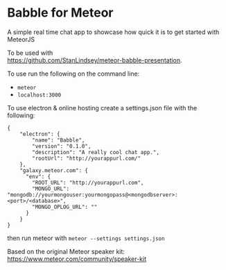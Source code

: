 Babble for Meteor
======================

A simple real time chat app to showcase how quick it is to get started with MeteorJS 

To be used with  
https://github.com/StanLindsey/meteor-babble-presentation.

To use run the following on the command line:
- `meteor`
- `localhost:3000`

To use electron & online hosting create a settings.json file with the following:

```
{
    "electron": {
        "name": "Babble",
        "version": "0.1.0",
        "description": "A really cool chat app.",
        "rootUrl": "http://yourappurl.com/"
    },
    "galaxy.meteor.com": {
      "env": {
        "ROOT_URL": "http://yourappurl.com",
        "MONGO_URL": "mongodb://yourmongouser:yourmongopass@<mongodbserver>:<port>/<database>",
        "MONGO_OPLOG_URL": ""
      }
    }
}

```

then run meteor with `meteor --settings settings.json`

Based on the original Meteor speaker kit: https://www.meteor.com/community/speaker-kit
